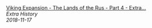 <!--2024-07-21 00:21:39-->
<div class="yb">
  <a class="nodecor" href="/posts.html?istoriya/viking_expansion_-_the_lands_of_the_rus_-_part_4_-_extra_history">
    <img class="preview" data-videoid="fhz4Fe25rik" src="https://i.ytimg.com/vi/fhz4Fe25rik/hqdefault.jpg" align="middle" alt="">
  </a>
  <div class="inlbl text">
    <a class="nodecor" href="/posts.html?istoriya/viking_expansion_-_the_lands_of_the_rus_-_part_4_-_extra_history">Viking Expansion - The Lands of the Rus - Part 4 - Extra...</a><br>
    <i class="smaller2">Extra History</i><br>
    <i class="smaller3">2018-11-17</i>
  </div>
</div>
